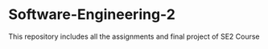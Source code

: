 # Software-Engineering-2
This repository includes all the assignments and final project of SE2 Course
